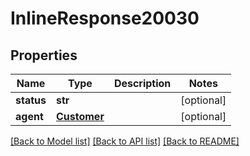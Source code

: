 # InlineResponse20030

## Properties
Name | Type | Description | Notes
------------ | ------------- | ------------- | -------------
**status** | **str** |  | [optional] 
**agent** | [**Customer**](Customer.md) |  | [optional] 

[[Back to Model list]](../README.md#documentation-for-models) [[Back to API list]](../README.md#documentation-for-api-endpoints) [[Back to README]](../README.md)


